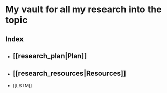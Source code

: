 # My vault for all my research into the topic
## Index
- ## [[research_plan|Plan]]
- ## [[research_resources|Resources]]
- [[LSTM]]


